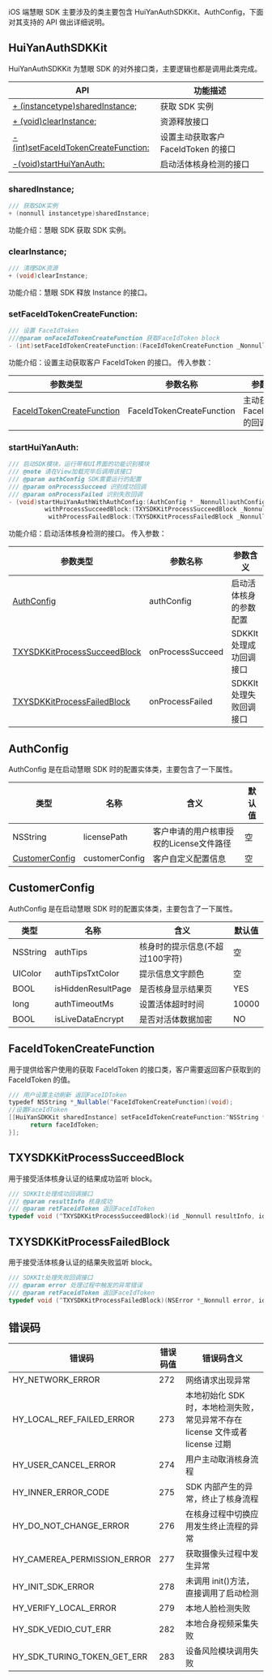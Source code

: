 iOS 端慧眼 SDK 主要涉及的类主要包含 HuiYanAuthSDKKit、AuthConfig，下面对其支持的 API 做出详细说明。

## HuiYanAuthSDKKit
HuiYanAuthSDKKit 为慧眼 SDK 的对外接口类，主要逻辑也都是调用此类完成。

| API                                                          | 功能描述                          |
| ------------------------------------------------------------ | --------------------------------- |
| [\+ (instancetype)sharedInstance;](#sharedInstance)          | 获取 SDK 实例                       |
| [\+ (void)clearInstance;](#clearInstance)                    | 资源释放接口                      |
| [-(int)setFaceIdTokenCreateFunction:](#setFaceIdTokenCreateFunction:) | 设置主动获取客户 FaceIdToken 的接口 |
| [-(void)startHuiYanAuth:](#startHuiYanAuth:)                 | 启动活体核身检测的接口            |

### sharedInstance;
```objective-c
/// 获取SDK实例
+ (nonnull instancetype)sharedInstance;
```

功能介绍：慧眼 SDK 获取 SDK 实例。

### clearInstance;
```objective-c
/// 清理SDK资源
+ (void)clearInstance;
```
功能介绍：慧眼 SDK 释放 Instance 的接口。

### setFaceIdTokenCreateFunction:
```objective-c
/// 设置 FaceIdToken
///@param onFaceIdTokenCreateFunction 获取FaceIdToken block
- (int)setFaceIdTokenCreateFunction:(FaceIdTokenCreateFunction _Nonnull)onFaceIdTokenCreateFunction;
```
功能介绍：设置主动获取客户 FaceIdToken 的接口。
传入参数：

| 参数类型                                                | 参数名称                  | 参数含义                      |
| ------------------------------------------------------- | ------------------------- | ----------------------------- |
| [FaceIdTokenCreateFunction](#FaceIdTokenCreateFunction) | FaceIdTokenCreateFunction | 主动获取客户 FaceIdToken 的回调 |



### startHuiYanAuth:
```objective-c
/// 启动SDK模块，运行带有UI界面的功能识别模块
/// @note 请在View加载完毕后调用该接口
/// @param authConfig SDK需要运行的配置
/// @param onProcessSucceed 识别成功回调
/// @param onProcessFailed 识别失败回调
- (void)startHuiYanAuthWithAuthConfig:(AuthConfig * _Nonnull)authConfig
          withProcessSucceedBlock:(TXYSDKKitProcessSucceedBlock _Nonnull)onProcessSucceed
           withProcessFailedBlock:(TXYSDKKitProcessFailedBlock _Nonnull)onProcessFailed;
```

功能介绍：启动活体核身检测的接口。
传入参数：

| 参数类型                                                     | 参数名称         | 参数含义               |
| ------------------------------------------------------------ | ---------------- | ---------------------- |
| [AuthConfig](#AuthConfig)                                    | authConfig       | 启动活体核身的参数配置 |
| [TXYSDKKitProcessSucceedBlock](#TXYSDKKitProcessSucceedBlock) | onProcessSucceed | SDKKIt 处理成功回调接口 |
| [TXYSDKKitProcessFailedBlock](#TXYSDKKitProcessFailedBlock)  | onProcessFailed  | SDKKIt 处理失败回调接口 |



## AuthConfig
AuthConfig 是在启动慧眼 SDK 时的配置实体类，主要包含了一下属性。

| 类型                              | 名称           | 含义                                    | 默认值 |
| --------------------------------- | -------------- | --------------------------------------- | ------ |
| NSString                          | licensePath    | 客户申请的用户核审授权的License文件路径 | 空     |
| [CustomerConfig](#CustomerConfig) | customerConfig | 客户自定义配置信息                      | 空     |



## CustomerConfig
AuthConfig 是在启动慧眼 SDK 时的配置实体类，主要包含了一下属性。

| 类型     | 名称               | 含义                            | 默认值 |
| -------- | ------------------ | ------------------------------- | ------ |
| NSString | authTips           | 核身时的提示信息(不超过100字符) | 空     |
| UIColor  | authTipsTxtColor   | 提示信息文字颜色                | 空     |
| BOOL     | isHiddenResultPage | 是否核身显示结果页              | YES    |
| long     | authTimeoutMs      | 设置活体超时时间                | 10000  |
| BOOL     | isLiveDataEncrypt  | 是否对活体数据加密              | NO     |



## FaceIdTokenCreateFunction
用于提供给客户使用的获取 FaceIdToken 的接口类，客户需要返回客户获取到的 FaceIdToken 的值。
```java
/// 用户设置主动刷新 返回FaceIDToken
typedef NSString *_Nullable(^FaceIdTokenCreateFunction)(void);
//设置FaceIdToken
[[HuiYanSDKKit sharedInstance] setFaceIdTokenCreateFunction:^NSString *{
      return faceIdToken;
}];
```

## TXYSDKKitProcessSucceedBlock
用于接受活体核身认证的结果成功监听 block。
```objective-c
/// SDKKIt处理成功回调接口
/// @param resultInfo 核身成功
/// @param retFaceidToken 返回FaceIdToken
typedef void (^TXYSDKKitProcessSucceedBlock)(id _Nonnull resultInfo, id _Nullable retFaceidToken);
```

## TXYSDKKitProcessFailedBlock
用于接受活体核身认证的结果失败监听 block。
```objective-c
/// SDKKIt处理失败回调接口
/// @param error 处理过程中触发的异常错误
/// @param retFaceidToken 返回FaceIdToken
typedef void (^TXYSDKKitProcessFailedBlock)(NSError *_Nonnull error, id _Nullable retFaceidToken);
```

## 错误码

| 错误码                      | 错误码值 | 错误码含义                                                   |
| --------------------------- | -------- | ------------------------------------------------------------ |
| HY_NETWORK_ERROR            | 272      | 网络请求出现异常                                             |
| HY_LOCAL_REF_FAILED_ERROR   | 273      | 本地初始化 SDK 时，本地检测失败，常见异常不存在 license 文件或者 license 过期 |
| HY_USER_CANCEL_ERROR        | 274      | 用户主动取消核身流程                                         |
| HY_INNER_ERROR_CODE         | 275      | SDK 内部产生的异常，终止了核身流程                            |
| HY_DO_NOT_CHANGE_ERROR      | 276      | 在核身过程中切换应用发生终止流程的异常                       |
| HY_CAMEREA_PERMISSION_ERROR | 277      | 获取摄像头过程中发生异常                                     |
| HY_INIT_SDK_ERROR           | 278      | 未调用 init()方法，直接调用了启动检测                         |
| HY_VERIFY_LOCAL_ERROR       | 279      | 本地人脸检测失败                                             |
| HY_SDK_VEDIO_CUT_ERR        | 282      | 本地合身视频采集失败                                         |
| HY_SDK_TURING_TOKEN_GET_ERR | 283      | 设备风险模块调用失败                                         |


